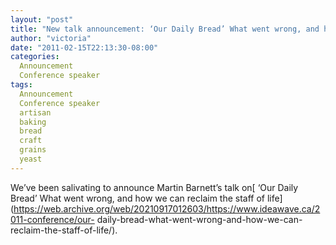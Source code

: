 ```yaml
---
layout: "post"
title: "New talk announcement: ‘Our Daily Bread’ What went wrong, and how we can reclaim the staff of life"
author: "victoria"
date: "2011-02-15T22:13:30-08:00"
categories:
  Announcement
  Conference speaker
tags: 
  Announcement
  Conference speaker
  artisan
  baking
  bread
  craft
  grains
  yeast
---
```


We’ve been salivating to announce Martin Barnett’s talk on[ ‘Our Daily Bread’
What went wrong, and how we can reclaim the staff of
life](https://web.archive.org/web/20210917012603/https://www.ideawave.ca/2011-conference/our-
daily-bread-what-went-wrong-and-how-we-can-reclaim-the-staff-of-life/).


[//]: # (Retrieved from https://web.archive.org/web/20210928111318/https://www.ideawave.ca/new-talk-announcement-%e2%80%98our-daily-bread%e2%80%99-what-went-wrong-and-how-we-can-reclaim-the-staff-of-life/)